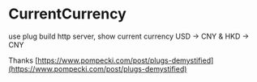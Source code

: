 # CurrentCurrency

use plug build http server, show current currency USD -> CNY & HKD -> CNY

Thanks [https://www.pompecki.com/post/plugs-demystified](https://www.pompecki.com/post/plugs-demystified)
